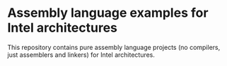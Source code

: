 # Assembly language examples for Intel architectures

This repository contains pure assembly language projects (no compilers, just assemblers and linkers) for Intel architectures.
